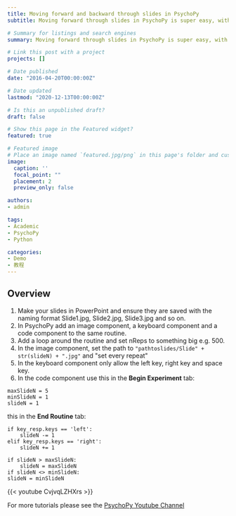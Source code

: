 ```yaml
---
title: Moving forward and backward through slides in PsychoPy
subtitle: Moving forward through slides in PsychoPy is super easy, with no code at all. But folks at workshops often asked us "how do we move back and forward through slides like a book?". Well, this is a great intro to code - so here's how!

# Summary for listings and search engines
summary: Moving forward through slides in PsychoPy is super easy, with no code at all. But folks at workshops often asked us "how do we move back and forward through slides like a book?". Well, this is a great intro to code - so here's how!

# Link this post with a project
projects: []

# Date published
date: "2016-04-20T00:00:00Z"

# Date updated
lastmod: "2020-12-13T00:00:00Z"

# Is this an unpublished draft?
draft: false

# Show this page in the Featured widget?
featured: true

# Featured image
# Place an image named `featured.jpg/png` in this page's folder and customize its options here.
image:
  caption: ''
  focal_point: ""
  placement: 2
  preview_only: false

authors:
- admin

tags:
- Academic
- PsychoPy
- Python

categories:
- Demo
- 教程
---
```


## Overview

1. Make your slides in PowerPoint and ensure they are saved with the naming format Slide1.jpg, Slide2.jpg, Slide3.jpg and so on.
2. In PsychoPy add an image component, a keyboard component and a code component to the same routine.
3. Add a loop around the routine and set nReps to something big e.g. 500.
4. In the image component, set the path to `"pathtoslides/Slide" + str(slideN) + ".jpg"` and "set every repeat"
5. In the keyboard component only allow the left key, right key and space key. 
6. In the code component use this in the **Begin Experiment** tab:
```
maxSlideN = 5
minSlideN = 1
slideN = 1
```
this in the **End Routine** tab:
```
if key_resp.keys == 'left':
    slideN -= 1
elif key_resp.keys == 'right':
    slideN += 1

if slideN > maxSlideN:
    slideN = maxSlideN
if slideN <> minSlideN:
slideN = minSlideN
```

{{< youtube CvjvqLZHXrs >}}

For more tutorials please see the <a href="https://www.youtube.com/c/psychopy_official" target="_blank">PsychoPy Youtube Channel</a>